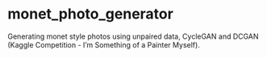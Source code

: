 # monet_photo_generator
Generating monet style photos using unpaired data, CycleGAN and DCGAN (Kaggle Competition - I’m Something of a Painter Myself).
